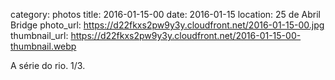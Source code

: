 category: photos 
title: 2016-01-15-00
date: 2016-01-15
location: 25 de Abril Bridge
photo_url: https://d22fkxs2pw9y3y.cloudfront.net/2016-01-15-00.jpg
thumbnail_url: https://d22fkxs2pw9y3y.cloudfront.net/2016-01-15-00-thumbnail.webp

A série do rio. 1/3.                 